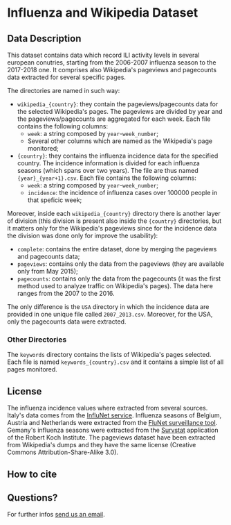 # Influenza and Wikipedia Dataset

## Data Description

This dataset contains data which record ILI activity levels in several european conutries, starting from the 2006-2007 influenza season to the 2017-2018 one. It comprises also Wikipedia's pageviews and pagecounts data extracted for several
specific pages.

The directories are named in such way:
   * `wikipedia_{country}`: they contain the pageviews/pagecounts data for the selected Wikipedia's pages. The pageviews are divided by year and the pageviews/pagecounts are aggregated for each week. Each file contains the following columns:
      * `week`: a string composed by `year`-`week_number`;
      * Several other columns which are named as the Wikipedia's page monitored;
   * `{country}`: they contains the influenza incidence data for the specified country. The incidence information is divided for each influenza seasons (which spans over two years). The file are thus named `{year}_{year+1}.csv`.
   Each file contains the following columns:
      * `week`: a string composed by `year`-`week_number`;
      * `incidence`: the incidence of influenza cases over 100000 people in that speficic week;

Moreover, inside each `wikipedia_{country}` directory there is another layer of division (this division is present also inside the `{country}` directories, but it matters only for the Wikipedia's pageviews since for the incidence data the division was done only for improve the usability):
   * `complete`: contains the entire dataset, done by merging the pageviews and pagecounts data;
   * `pageviews`: contains only the data from the pageviews (they are available only from May 2015);
   * `pagecounts`: contains only the data from the pagecounts (it was the first method used to analyze traffic on
        Wikipedia's pages). The data here ranges from the 2007 to the 2016.

The only difference is the `USA` directory in which the incidence data are provided in one unique
file called `2007_2013.csv`. Moreover, for the USA, only the pagecounts data were extracted.

### Other Directories

The `keywords` directory contains the lists of Wikipedia's pages selected. Each file is named `keywords_{country}.csv`
and it contains a simple list of all pages monitored.

## License

The influenza incidence values where extracted from several sources. Italy's data comes
from the [InfluNet service](https://old.iss.it/site/RMI/influnet/Default.aspx). Influenza seasons of Belgium,
Austria and Netherlands were extracted from the [FluNet surveillance tool](https://extranet.who.int/sree/Reports?op=vs&path=/WHO_HQ_Reports/G5/PROD/EXT/Influenza%20Surveillance+Report+by+Country). Gemany's influenza seasons were extracted from the [Survstat](https://survstat.rki.de/Content/Query/Create.aspx) application of the Robert Koch Institute.
The pageviews dataset have been extracted from Wikipedia's dumps and they have the same
license (Creative Commons Attribution-Share-Alike 3.0).

## How to cite

## Questions?

For further infos [send us an email](mailto:giovanni.det@gmail.com,cristian.consonni@unitn.it).
